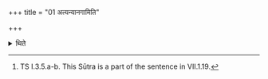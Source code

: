 +++
title = "01 अत्यन्यानगामिति"

+++

<details><summary>थिते</summary>

1. with atyanyānagām...[^1]

[^1]: TS I.3.5.a-b. This Sūtra is a part of the sentence in VII.1.19.
</details>
